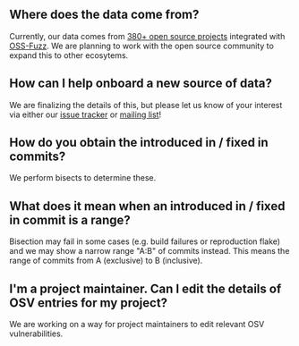 ## Where does the data come from?

Currently, our data comes from
[380+ open source projects](https://github.com/google/oss-fuzz/tree/master/projects)
integrated with
[OSS-Fuzz](https://github.com/google/oss-fuzz). We are planning to work with the
open source community to expand this to other ecosytems.

## How can I help onboard a new source of data?

We are finalizing the details of this, but please let us know of your interest
via either our [issue tracker](https://github.com/google/osv/issues) or
[mailing list](mailto:osv-discuss@googlegroups.com)!

## How do you obtain the introduced in / fixed in commits?

We perform bisects to determine these.

## What does it mean when an introduced in / fixed in commit is a range?

Bisection may fail in some cases (e.g. build failures or reproduction flake) and
we may show a narrow range "A:B" of commits instead. This means the range of
commits from A (exclusive) to B (inclusive).

## I'm a project maintainer. Can I edit the details of OSV entries for my project?

We are working on a way for project maintainers to edit relevant OSV
vulnerabilities.
